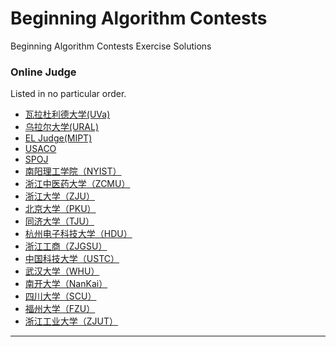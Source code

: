# Beginning Algorithm Contests

Beginning Algorithm Contests Exercise Solutions

### Online Judge

Listed in no particular order.

- [瓦拉杜利德大学(UVa)](https://uva.onlinejudge.org/)
- [乌拉尔大学(URAL)](http://acm.timus.ru/)
- [EL Judge(MIPT)](http://acm.mipt.ru/judge/problems.pl)
- [USACO](http://train.usaco.org/usacogate)
- [SPOJ](http://www.spoj.com/)
- [南阳理工学院（NYIST）](http://acm.nyist.net/JudgeOnline/problemset.php)
- [浙江中医药大学（ZCMU）](http://acm.zcmu.edu.cn/JudgeOnline/problemset.php)
- [浙江大学（ZJU）](http://acm.zju.edu.cn/onlinejudge/showProblemsets.do)
- [北京大学（PKU）](http://acm.pku.edu.cn/JudgeOnline/)
- [同济大学（TJU）](http://acm.tongji.edu.cn/problemset.php)
- [杭州电子科技大学（HDU）](http://acm.hdu.edu.cn/)
- [浙江工商（ZJGSU）](http://acm.zjgsu.edu.cn/)
- [中国科技大学（USTC）](http://acm.ustc.edu.cn/ustcoj/problemlist.php)
- [武汉大学（WHU）](http://acm.whu.edu.cn/olive/problems)
- [南开大学（NanKai）](http://acm.nankai.edu.cn/)
- [四川大学（SCU）](http://acm.scu.edu.cn/soj/problems.action)
- [福州大学（FZU）](http://acm.fzu.edu.cn/)
- [浙江工业大学（ZJUT）](http://acm.zjut.edu.cn/)

-----
